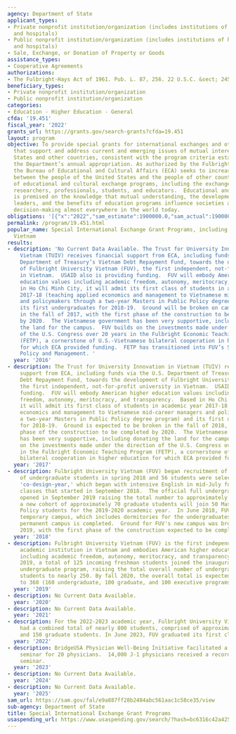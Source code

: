 ```yaml
---
agency: Department of State
applicant_types:
- Private nonprofit institution/organization (includes institutions of higher education
  and hospitals)
- Public nonprofit institution/organization (includes institutions of higher education
  and hospitals)
- Sale, Exchange, or Donation of Property or Goods
assistance_types:
- Cooperative Agreements
authorizations:
- The Fulbright-Hays Act of 1961. Pub. L. 87, 256. 22 U.S.C. &sect; 2451.
beneficiary_types:
- Private nonprofit institution/organization
- Public nonprofit institution/organization
categories:
- Education - Higher Education - General
cfda: '19.451'
fiscal_year: '2022'
grants_url: https://grants.gov/search-grants?cfda=19.451
layout: program
objective: To provide special grants for international exchanges and other activities
  that support and address current and emerging issues of mutual interest to the United
  States and other countries, consistent with the program criteria established in
  the Department’s annual appropriation. As authorized by the Fulbright-Hays Act,
  the Bureau of Educational and Cultural Affairs (ECA) seeks to increase mutual understanding
  between the people of the United States and the people of other countries by means
  of educational and cultural exchange programs, including the exchange of scholars,
  researchers, professionals, students, and educators.  Educational and cultural engagement
  is premised on the knowledge that mutual understanding, the development of future
  leaders, and the benefits of education programs influence societies and affect official
  decision-making almost everywhere in the world today.
obligations: '[{"x":"2022","sam_estimate":1900000.0,"sam_actual":1900000.0,"usa_spending_actual":1918000.0},{"x":"2023","sam_estimate":1900000.0,"sam_actual":5834926.0,"usa_spending_actual":5834926.0},{"x":"2024","sam_estimate":5834926.0,"sam_actual":0.0,"usa_spending_actual":4400000.0}]'
permalink: /program/19.451.html
popular_name: Special International Exchange Grant Programs, including Fulbright University
  Vietnam
results:
- description: 'No Current Data Available. The Trust for University Innovation in
    Vietnam (TUIV) receives financial support from ECA, including funds via the U.S.
    Department of Treasury’s Vietnam Debt Repayment Fund, towards the development
    of Fulbright University Vietnam (FUV), the first independent, not-for-profit university
    in Vietnam.  USAID also is providing funding.  FUV will embody American higher
    education values including academic freedom, autonomy, meritocracy, and transparency.  Based
    in Ho Chi Minh City, it will admit its first class of students in academic year
    2017-18 (teaching applied economics and management to Vietnamese mid-career managers
    and policymakers through a two-year Masters in Public Policy degree program) and
    its first undergraduates for 2018-19.  Ground will be broken on campus construction
    in the fall of 2017, with the first phase of the construction to be completed
    by 2020.  The Vietnamese government has been very supportive, including donating
    the land for the campus.  FUV builds on the investments made under the direction
    of the U.S. Congress over 20 years in the Fulbright Economic Teaching Program
    (FETP), a cornerstone of U.S.-Vietnamese bilateral cooperation in higher education
    for which ECA provided funding.  FETP has transitioned into FUV’s School of Public
    Policy and Management. '
  year: '2016'
- description: The Trust for University Innovation in Vietnam (TUIV) receives financial
    support from ECA, including funds via the U.S. Department of Treasury’s Vietnam
    Debt Repayment Fund, towards the development of Fulbright University Vietnam (FUV),
    the first independent, not-for-profit university in Vietnam.  USAID also is providing
    funding.  FUV will embody American higher education values including academic
    freedom, autonomy, meritocracy, and transparency.  Based in Ho Chi Minh City,
    it will admit its first class of students in academic year 2017-18 (teaching applied
    economics and management to Vietnamese mid-career managers and policymakers through
    a two-year Masters in Public Policy degree program) and its first undergraduates
    for 2018-19.  Ground is expected to be broken in the fall of 2018, with the first
    phase of the construction to be completed by 2020.  The Vietnamese government
    has been very supportive, including donating the land for the campus.  FUV builds
    on the investments made under the direction of the U.S. Congress over 20 years
    in the Fulbright Economic Teaching Program (FETP), a cornerstone of U.S.-Vietnamese
    bilateral cooperation in higher education for which ECA provided funding.
  year: '2017'
- description: Fulbright University Vietnam (FUV) began recruitment of its first cohort
    of undergraduate students in spring 2018 and 56 students were selected for a special
    'co-design-year,' which began with intensive English in mid-July followed by regular
    classes that started in September 2018.  The official full undergraduate program
    opened in September 2019 raising the total number to approximately 125.  In addition,
    a new cohort of approximately 70 graduate students will join 50 Masters of Public
    Policy students for the 2019-2020 academic year.  In June 2018, FUV moved to a
    temporary campus, which includes dormitories for the undergraduates, until FUV’s
    permanent campus is completed.  Ground for FUV's new campus was broken in June
    2019, with the first phase of the construction expected to be completed by 2022.
  year: '2018'
- description: Fulbright University Vietnam (FUV) is the first independent, not-for-profit
    academic institution in Vietnam and embodies American higher education values
    including academic freedom, autonomy, meritocracy, and transparency.  In September
    2019, a total of 125 incoming freshman students joined the inaugural year of FUV’s
    undergraduate program, raising the total overall number of undergraduate and graduate
    students to nearly 250. By fall 2020, the overall total is expected to increase
    to 360 (160 undergraduate, 100 graduate, and 100 executive programs).
  year: '2019'
- description: No Current Data Available.
  year: '2020'
- description: No Current Data Available.
  year: '2021'
- description: For the 2022-2023 academic year, Fulbright University Vietnam (FUV)
    had a combined total of nearly 800 students, comprised of approximately 650 undergraduates
    and 150 graduate students. In June 2023, FUV graduated its first class of undergraduates.
  year: '2022'
- description: BridgeUSA Physician Well-Being Initiative facilitated a well-being
    seminar for 20 physicians.  14,000 J-1 physicians received a recording of the
    seminar.
  year: '2023'
- description: No Current Data Available.
  year: '2024'
- description: No Current Data Available.
  year: '2025'
sam_url: https://sam.gov/fal/e9a887ff28b2484abc561aac1c58ce35/view
sub-agency: Department of State
title: Special International Exchange Grant Programs
usaspending_url: https://www.usaspending.gov/search/?hash=bc6316c42a425fefff7566f1704bf75a
---
```

